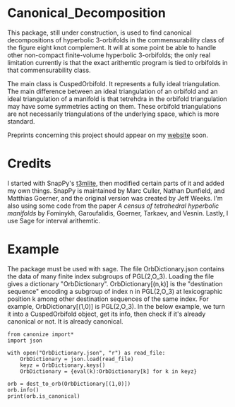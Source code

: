 # Canonical_Decomposition

This package, still under construction, is used to find canonical decompositions of hyperbolic 3-orbifolds in the commensurability class of the figure
eight knot complement. It will at some point be able to handle other non-compact finite-volume hyperbolic 3-orbifolds; the only real limitation currently 
is that the exact arithemtic program is tied to orbifolds in that commensurability class.

The main class is CuspedOrbifold. It represents a fully ideal triangulation. The main difference between an ideal triangulation of an orbifold and
an ideal triangulation of a manifold is that tetrehdra in the orbifold triangulation may have some symmetries acting on them. These orbifold triangulations
are not necessarily triangulations of the underlying space, which is more standard.

Preprints concerning this project should appear on my [website](https://sites.google.com/view/markfincher/home) soon.

# Credits

I started with SnapPy's [t3mlite](https://github.com/3-manifolds/SnapPy/tree/master/python/snap/t3mlite), then modified certain parts of it and added my 
own things. SnapPy is maintained by Marc Culler, Nathan Dunfield, and Matthias Goerner, and the original version was created by Jeff Weeks. I'm also 
using some code from the paper *A census of tetrahedral hyperbolic manifolds* by Fominykh, Garoufalidis, Goerner, Tarkaev, and Vesnin. Lastly, I use 
Sage for interval arithemtic.

# Example

The package must be used with sage. The file OrbDictionary.json contains the data of many finite index subgroups of PGL(2,O_3). Loading the file
gives a dictionary "OrbDictionary". OrbDictionary[(n,k)] is the "destination sequence" encoding a subgroup of index n in PGL(2,O_3) at lexicographic
position k among other destination sequences of the same index. For example, OrbDictionary[(1,0)] is PGL(2,O_3). In the below example, we turn it
into a CuspedOrbifold object, get its info, then check if it's already canonical or not. It is already canonical. 

```
from canonize import*
import json

with open("OrbDictionary.json", "r") as read_file:
    OrbDictionary = json.load(read_file)
    keyz = OrbDictionary.keys()
    OrbDictionary = {eval(k):OrbDictionary[k] for k in keyz}
    
orb = dest_to_orb(OrbDictionary[(1,0)])
orb.info()
print(orb.is_canonical)
    
```

